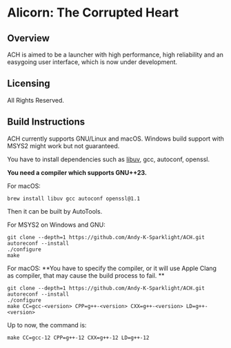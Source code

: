 # Alicorn: The Corrupted Heart

## Overview

ACH is aimed to be a launcher with high performance, high reliability and an easygoing user interface, which is now under development. 

## Licensing

All Rights Reserved. 

## Build Instructions

ACH currently supports GNU/Linux and macOS. Windows build support with MSYS2 might work but not guaranteed.

You have to install dependencies such as [libuv](https://github.com/libuv/libuv), gcc, autoconf, openssl. 

**You need a compiler which supports GNU++23.**

For macOS:

```Shell
brew install libuv gcc autoconf openssl@1.1
```

Then it can be built by AutoTools.

For MSYS2 on Windows and GNU:

```Shell
git clone --depth=1 https://github.com/Andy-K-Sparklight/ACH.git
autoreconf --install
./configure
make
```

For macOS:
**You have to specify the compiler, or it will use Apple Clang as compiler, that may cause the build process to fail. **
```Shell
git clone --depth=1 https://github.com/Andy-K-Sparklight/ACH.git
autoreconf --install
./configure
make CC=gcc-<version> CPP=g++-<version> CXX=g++-<version> LD=g++-<version>
```

Up to now, the command is:

```Shell
make CC=gcc-12 CPP=g++-12 CXX=g++-12 LD=g++-12
```
